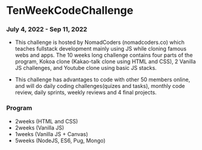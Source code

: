 # TenWeekCodeChallenge

### July 4, 2022 - Sep 11, 2022

* This challenge is hosted by NomadCoders (nomadcoders.co) which teaches fullstack development mainly using JS while cloning famous webs and apps. The 10 weeks long challenge contains four parts of the program, Kokoa clone (Kakao-talk clone using HTML and CSS), 2 Vanilla JS challenges, and Youtube clone using basic JS stacks. 

* This challenge has advantages to code with other 50 members online, and will do daily coding challenges(quizes and tasks), monthly code review, daily sprints, weekly reviews and 4 final projects.


### Program

- 2weeks (HTML and CSS)
- 2weeks (Vanilla JS)
- 1weeks (Vanilla JS + Canvas)
- 5weeks (NodeJS, ES6, Pug, Mongo)


